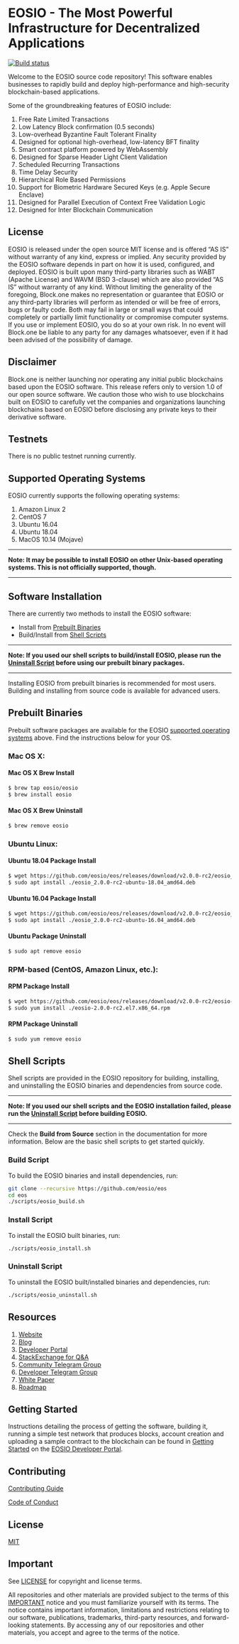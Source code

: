 
# EOSIO - The Most Powerful Infrastructure for Decentralized Applications

[![Build status](https://badge.buildkite.com/370fe5c79410f7d695e4e34c500b4e86e3ac021c6b1f739e20.svg?branch=master)](https://buildkite.com/EOSIO/eosio)

Welcome to the EOSIO source code repository! This software enables businesses to rapidly build and deploy high-performance and high-security blockchain-based applications.

Some of the groundbreaking features of EOSIO include:

1. Free Rate Limited Transactions
1. Low Latency Block confirmation (0.5 seconds)
1. Low-overhead Byzantine Fault Tolerant Finality
1. Designed for optional high-overhead, low-latency BFT finality
1. Smart contract platform powered by WebAssembly
1. Designed for Sparse Header Light Client Validation
1. Scheduled Recurring Transactions
1. Time Delay Security
1. Hierarchical Role Based Permissions
1. Support for Biometric Hardware Secured Keys (e.g. Apple Secure Enclave)
1. Designed for Parallel Execution of Context Free Validation Logic
1. Designed for Inter Blockchain Communication

## License

EOSIO is released under the open source MIT license and is offered “AS IS” without warranty of any kind, express or implied. Any security provided by the EOSIO software depends in part on how it is used, configured, and deployed. EOSIO is built upon many third-party libraries such as WABT (Apache License) and WAVM (BSD 3-clause) which are also provided “AS IS” without warranty of any kind. Without limiting the generality of the foregoing, Block.one makes no representation or guarantee that EOSIO or any third-party libraries will perform as intended or will be free of errors, bugs or faulty code. Both may fail in large or small ways that could completely or partially limit functionality or compromise computer systems. If you use or implement EOSIO, you do so at your own risk. In no event will Block.one be liable to any party for any damages whatsoever, even if it had been advised of the possibility of damage.  

## Disclaimer

Block.one is neither launching nor operating any initial public blockchains based upon the EOSIO software. This release refers only to version 1.0 of our open source software. We caution those who wish to use blockchains built on EOSIO to carefully vet the companies and organizations launching blockchains based on EOSIO before disclosing any private keys to their derivative software.

## Testnets

There is no public testnet running currently.

## Supported Operating Systems

EOSIO currently supports the following operating systems:  

1. Amazon Linux 2
2. CentOS 7
3. Ubuntu 16.04
4. Ubuntu 18.04
5. MacOS 10.14 (Mojave)

---

**Note: It may be possible to install EOSIO on other Unix-based operating systems. This is not officially supported, though.**

---

## Software Installation

There are currently two methods to install the EOSIO software:

* Install from [Prebuilt Binaries](#prebuilt-binaries)
* Build/Install from [Shell Scripts](#shell-scripts)

---

**Note: If you used our shell scripts to build/install EOSIO, please run the [Uninstall Script](#uninstall-script) before using our prebuilt binary packages.**

---

Installing EOSIO from prebuilt binaries is recommended for most users. Building and installing from source code is available for advanced users.

## Prebuilt Binaries

Prebuilt software packages are available for the EOSIO [supported operating systems](#supported-operating-systems) above. Find the instructions below for your OS.

### Mac OS X:

#### Mac OS X Brew Install
```sh
$ brew tap eosio/eosio
$ brew install eosio
```
#### Mac OS X Brew Uninstall
```sh
$ brew remove eosio
```

### Ubuntu Linux:

#### Ubuntu 18.04 Package Install
```sh
$ wget https://github.com/eosio/eos/releases/download/v2.0.0-rc2/eosio_2.0.0-rc2-ubuntu-18.04_amd64.deb
$ sudo apt install ./eosio_2.0.0-rc2-ubuntu-18.04_amd64.deb
```
#### Ubuntu 16.04 Package Install
```sh
$ wget https://github.com/eosio/eos/releases/download/v2.0.0-rc2/eosio_2.0.0-rc2-ubuntu-16.04_amd64.deb
$ sudo apt install ./eosio_2.0.0-rc2-ubuntu-16.04_amd64.deb
```
#### Ubuntu Package Uninstall
```sh
$ sudo apt remove eosio
```

### RPM-based (CentOS, Amazon Linux, etc.):

#### RPM Package Install
```sh
$ wget https://github.com/eosio/eos/releases/download/v2.0.0-rc2/eosio-2.0.0-rc2.el7.x86_64.rpm
$ sudo yum install ./eosio-2.0.0-rc2.el7.x86_64.rpm
```
#### RPM Package Uninstall
```sh
$ sudo yum remove eosio
```

## Shell Scripts

Shell scripts are provided in the EOSIO repository for building, installing, and uninstalling the EOSIO binaries and dependencies from source code.

---

**Note: If you used our shell scripts and the EOSIO installation failed, please run the [Uninstall Script](#uninstall-script) before building EOSIO.**

---

Check the **Build from Source** section in the documentation for more information. Below are the basic shell scripts to get started quickly.

### Build Script
To build the EOSIO binaries and install dependencies, run:
```sh
git clone --recursive https://github.com/eosio/eos
cd eos
./scripts/eosio_build.sh
```

### Install Script
To install the EOSIO built binaries, run:
```sh
./scripts/eosio_install.sh
```

### Uninstall Script
To uninstall the EOSIO built/installed binaries and dependencies, run:
```sh
./scripts/eosio_uninstall.sh
```

## Resources
1. [Website](https://eos.io)
1. [Blog](https://medium.com/eosio)
1. [Developer Portal](https://developers.eos.io)
1. [StackExchange for Q&A](https://eosio.stackexchange.com/)
1. [Community Telegram Group](https://t.me/EOSProject)
1. [Developer Telegram Group](https://t.me/joinchat/EaEnSUPktgfoI-XPfMYtcQ)
1. [White Paper](https://github.com/EOSIO/Documentation/blob/master/TechnicalWhitePaper.md)
1. [Roadmap](https://github.com/EOSIO/Documentation/blob/master/Roadmap.md)

<a name="gettingstarted"></a>
## Getting Started
Instructions detailing the process of getting the software, building it, running a simple test network that produces blocks, account creation and uploading a sample contract to the blockchain can be found in [Getting Started](https://developers.eos.io/eosio-home/docs) on the [EOSIO Developer Portal](https://developers.eos.io).

## Contributing

[Contributing Guide](./CONTRIBUTING.md)

[Code of Conduct](./CONTRIBUTING.md#conduct)

## License

[MIT](./LICENSE)

## Important

See [LICENSE](./LICENSE) for copyright and license terms.

All repositories and other materials are provided subject to the terms of this [IMPORTANT](./IMPORTANT.md) notice and you must familiarize yourself with its terms.  The notice contains important information, limitations and restrictions relating to our software, publications, trademarks, third-party resources, and forward-looking statements.  By accessing any of our repositories and other materials, you accept and agree to the terms of the notice.
